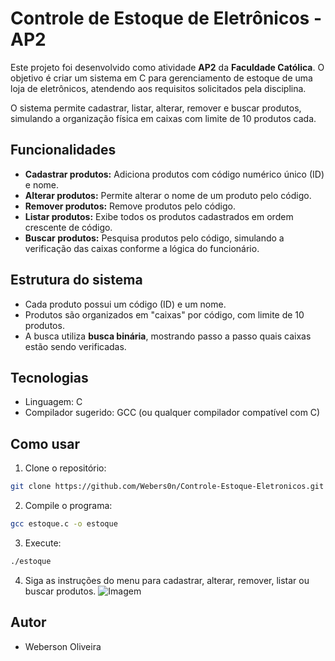 
# Controle de Estoque de Eletrônicos - AP2

Este projeto foi desenvolvido como atividade **AP2** da **Faculdade Católica**. O objetivo é criar um sistema em C para gerenciamento de estoque de uma loja de eletrônicos, atendendo aos requisitos solicitados pela disciplina.

O sistema permite cadastrar, listar, alterar, remover e buscar produtos, simulando a organização física em caixas com limite de 10 produtos cada.

## Funcionalidades

- **Cadastrar produtos:** Adiciona produtos com código numérico único (ID) e nome.
- **Alterar produtos:** Permite alterar o nome de um produto pelo código.
- **Remover produtos:** Remove produtos pelo código.
- **Listar produtos:** Exibe todos os produtos cadastrados em ordem crescente de código.
- **Buscar produtos:** Pesquisa produtos pelo código, simulando a verificação das caixas conforme a lógica do funcionário.

## Estrutura do sistema

- Cada produto possui um código (ID) e um nome.
- Produtos são organizados em "caixas" por código, com limite de 10 produtos.
- A busca utiliza **busca binária**, mostrando passo a passo quais caixas estão sendo verificadas.

## Tecnologias

- Linguagem: C
- Compilador sugerido: GCC (ou qualquer compilador compatível com C)

## Como usar

1. Clone o repositório:
```bash
git clone https://github.com/Webers0n/Controle-Estoque-Eletronicos.git
```

2. Compile o programa:
```bash
gcc estoque.c -o estoque
```

3. Execute:
```bash
./estoque
```

4. Siga as instruções do menu para cadastrar, alterar, remover, listar ou buscar produtos.
![Imagem](img/img.jpg)


## Autor

- Weberson Oliveira
